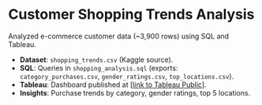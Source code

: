 # Customer Shopping Trends Analysis
Analyzed e-commerce customer data (~3,900 rows) using SQL and Tableau.
- **Dataset**: `shopping_trends.csv` (Kaggle source).
- **SQL**: Queries in `shopping_analysis.sql` (exports: `category_purchases.csv`, `gender_ratings.csv`, `top_locations.csv`).
- **Tableau**: Dashboard published at [[link to Tableau Public](https://public.tableau.com/app/profile/vishal.d.silva/viz/Shopping_Trends_17565709926470/ShoppingTrendsDashboard)].
- **Insights**: Purchase trends by category, gender ratings, top 5 locations.
